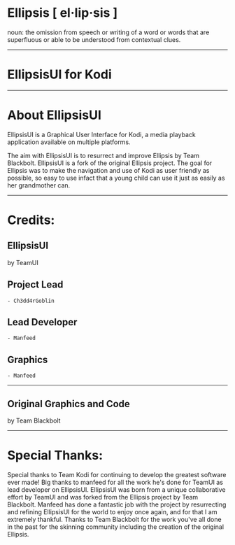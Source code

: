# Ellipsis [ el·lip·sis ]
noun: the omission from speech or writing of a word or words that are superfluous or able to be understood from contextual clues.

------------------------------------------------------------------------
EllipsisUI for Kodi
=====================================
------------------------------------------------------------------------
About EllipsisUI
=====================================

EllipsisUI is a Graphical User Interface for Kodi, a media playback application available on multiple platforms.

The aim with EllipsisUI is to resurrect and improve Ellipsis by Team Blackbolt. EllipsisUI is a fork of the original Ellipsis project. 
The goal for Ellipsis was to make the navigation and use of Kodi as user friendly as possible, so easy to use infact that a young child can use it just as easily as her grandmother can.

--------
Credits:
========

EllipsisUI
-------------
by TeamUI

Project Lead
-----------------------
    - Ch3dd4rGoblin

Lead Developer
-----------------------
    - Manfeed

Graphics
-----------------------
    - Manfeed

---------------------------
Original Graphics and Code
---------------------------
by Team Blackbolt

------------------
Special Thanks:
==================

Special thanks to Team Kodi for continuing to develop the greatest software ever made! 
Big thanks to manfeed for all the work he's done for TeamUI as lead developer on EllipsisUI. EllipsisUI was born from a unique collaborative effort by TeamUI and was forked from the Ellipsis project by Team Blackbolt. Manfeed has done a fantastic job with the project by resurrecting and refining EllipsisUI for the world to enjoy once again, and for that I am extremely thankful.
Thanks to Team Blackbolt for the work you've all done in the past for the skinning community including the creation of the original Ellipsis.
